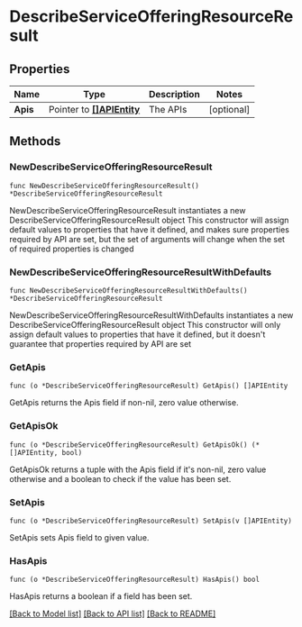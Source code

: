 # DescribeServiceOfferingResourceResult

## Properties

Name | Type | Description | Notes
------------ | ------------- | ------------- | -------------
**Apis** | Pointer to [**[]APIEntity**](APIEntity.md) | The APIs | [optional] 

## Methods

### NewDescribeServiceOfferingResourceResult

`func NewDescribeServiceOfferingResourceResult() *DescribeServiceOfferingResourceResult`

NewDescribeServiceOfferingResourceResult instantiates a new DescribeServiceOfferingResourceResult object
This constructor will assign default values to properties that have it defined,
and makes sure properties required by API are set, but the set of arguments
will change when the set of required properties is changed

### NewDescribeServiceOfferingResourceResultWithDefaults

`func NewDescribeServiceOfferingResourceResultWithDefaults() *DescribeServiceOfferingResourceResult`

NewDescribeServiceOfferingResourceResultWithDefaults instantiates a new DescribeServiceOfferingResourceResult object
This constructor will only assign default values to properties that have it defined,
but it doesn't guarantee that properties required by API are set

### GetApis

`func (o *DescribeServiceOfferingResourceResult) GetApis() []APIEntity`

GetApis returns the Apis field if non-nil, zero value otherwise.

### GetApisOk

`func (o *DescribeServiceOfferingResourceResult) GetApisOk() (*[]APIEntity, bool)`

GetApisOk returns a tuple with the Apis field if it's non-nil, zero value otherwise
and a boolean to check if the value has been set.

### SetApis

`func (o *DescribeServiceOfferingResourceResult) SetApis(v []APIEntity)`

SetApis sets Apis field to given value.

### HasApis

`func (o *DescribeServiceOfferingResourceResult) HasApis() bool`

HasApis returns a boolean if a field has been set.


[[Back to Model list]](../README.md#documentation-for-models) [[Back to API list]](../README.md#documentation-for-api-endpoints) [[Back to README]](../README.md)


